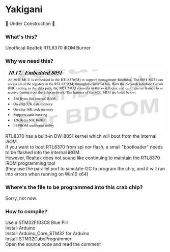 # Yakigani
🚧 Under Construction 🚧  

### What's this? 
Unofficial Realtek RTL8370 iROM Burner  

### Why we need this?  
![8370-ds](https://github.com/libc0607/yakigani/blob/master/pic/8370.jpg)  
RTL8370 has a built-in DW-8051 kernel which will boot from the internal iROM.   
If you want to boot RTL8370 from spi nor flash, a small "bootloader" needs to be flashed into the internal iROM.  
However, Realtek does not sound like continuing to maintain the RTL8370 iROM programming tool   
(they use the parallel port to simulate I2C to program the chip, and it will run into errors when running on Win10 x64)   

### Where's the file to be programmed into this crab chip?  
Sorry, not now.

### How to compile?  
Use a STM32F103C8 Blue Pill  
Install Arduino  
Install Arduino_Core_STM32 for Arduino   
Install STM32CubeProgrammer   
Open the source code and read the comment    
